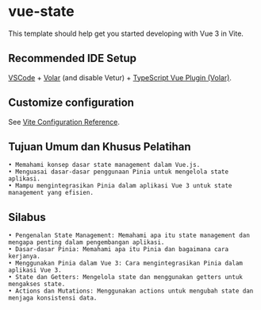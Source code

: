 # vue-state

This template should help get you started developing with Vue 3 in Vite.

## Recommended IDE Setup

[VSCode](https://code.visualstudio.com/) + [Volar](https://marketplace.visualstudio.com/items?itemName=Vue.volar) (and disable Vetur) + [TypeScript Vue Plugin (Volar)](https://marketplace.visualstudio.com/items?itemName=Vue.vscode-typescript-vue-plugin).

## Customize configuration

See [Vite Configuration Reference](https://vitejs.dev/config/).

## Tujuan Umum dan Khusus Pelatihan

    • Memahami konsep dasar state management dalam Vue.js.
    • Menguasai dasar-dasar penggunaan Pinia untuk mengelola state aplikasi.
    • Mampu mengintegrasikan Pinia dalam aplikasi Vue 3 untuk state management yang efisien.
    
## Silabus

    • Pengenalan State Management: Memahami apa itu state management dan mengapa penting dalam pengembangan aplikasi.
    • Dasar-dasar Pinia: Memahami apa itu Pinia dan bagaimana cara kerjanya.
    • Menggunakan Pinia dalam Vue 3: Cara mengintegrasikan Pinia dalam aplikasi Vue 3.
    • State dan Getters: Mengelola state dan menggunakan getters untuk mengakses state.
    • Actions dan Mutations: Menggunakan actions untuk mengubah state dan menjaga konsistensi data.
